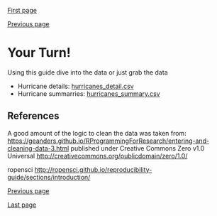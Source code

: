 [First page](1st.md)

[Previous page](7th.md)

# Your Turn!

Using this guide dive into the data or just grab the data
- Hurricane details: [hurricanes_detail.csv](data/hurricanes_detail.csv)
- Hurricane summarries: [hurricanes_summary.csv](data/hurricanes_summary.csv)


## References
A good amount of the logic to clean the data was taken from: https://geanders.github.io/RProgrammingForResearch/entering-and-cleaning-data-3.html published under Creative Commons Zero v1.0 Universal <http://creativecommons.org/publicdomain/zero/1.0/>

ropensci  http://ropensci.github.io/reproducibility-guide/sections/introduction/

[Previous page](7th.md)

[Last page](last.md)

